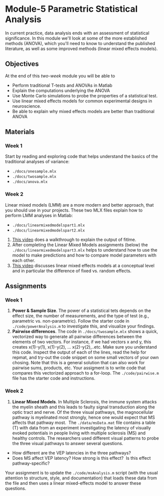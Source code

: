 # Module-5 Parametric Statistical Analysis

In current practice, data analysis ends with an assessment of statistical significance. In this module we'll look at some of the more established methods (ANOVA), which you'll need to know to understand the published literature, as well as some improved methods (linear mixed effects models).

## Objectives

At the end of this *two-week* module you will be able to 

- Perform traditional T-tests and ANOVAs in Matlab
- Explain the computations underlying the ANOVA
- Use Monte Carlo simulations to probe the properties of a statistical test.
- Use linear mixed effects models for common experimental designs in neuroscience.
- Be able to explain why mixed effects models are better than traditional ANOVA

## Materials

### Week 1
 Start by reading and exploring code that helps understand the basics of the traditional analyses of variance:
  - `./docs/onesample.mlx`
  - `./docs/twosample.mlx`
  - `./docs/anova.mlx`
  
### Week 2
Linear mixed models (LMM) are a more modern and better approach, that you should use in your projects. These two MLX files explain how to perform LMM analyses in Matlab:
  - `./docs/linearmixedmodelspart1.mlx`
  - `./docs/linearmixedmodelspart2.mlx`
1. [This video](https://youtu.be/OOaofQ1WkcM) does a walkthrough to explain the output of fitlme.
1. After completing the Linear Mixed Models assignments (below) the `./docs/linearmixedmodelspart3.mlx` helps to understand how to use the model to make predictions and how to compare model parameters with each other.
1. [This video](https://www.youtube.com/watch?v=QCqF-2E86r0&t=33s) discusses linear mixed effects models at a conceptual level and in particular  the difference of fixed vs. random effects. 

## Assignments

### Week 1
1. **Power & Sample Size**.  The power of a statistical tets depends on the effect size, the number of measurements, and the type of test (e.g., parametric vs. non-parametric). Follow the starter code in `./code/powerAnalysis.m` to investigate this, and visualize  your findings. 
1. **Pairwise differences**. The code in `./docs/twosample.mlx` shows a quick, vectorized way to generate all pairwise differences between the elements of two vectors. For instance, if we had vectors x and y, this creates x(1)-y(1), x(1)-y(2), ... x(2)-y(2),..etc.  Make sure you understand this code. Inspect the output of each of the lines, read the help for repmat, and try-out the code snippet on some small vectors of your own chosing. Note that this is a general solution that can also work for pairwise sums, products, etc. Your assigment is to write code that compares this vectorized approach to a for-loop. The `./code/pairwise.m` file has the starter code and instructions.

### Week 2 

1. **Linear Mixed Models**.  In Multiple Sclerosis, the immune system attacks the myelin sheath and this leads to faulty signal transduction along the optic tract and nerve. Of the three visual pathways, the magnocellular pathway is myelinated most strongly, hence one would expect that MS affects that pathway most.  The  `./data/msData.mat` file contains a table (T) with data from an experiment investigating the latency of visually evoked potentials in people living with multiple sclerosis (MS) and healthy controls. The researchers used different visual patterns to probe the three visual pathways to answer several questions.
  - How different are the VEP latencies in the three pathways?
  - Does MS affect VEP latency? How strong is this effect?  Is this effect pathway-specific? 

Your assignment is to update  the `./code/msAnalysis.m` script (with the usual attention to structure, style, and documentation) that loads these data from the file and then uses a linear mixed-effects model to answer these questions. 


